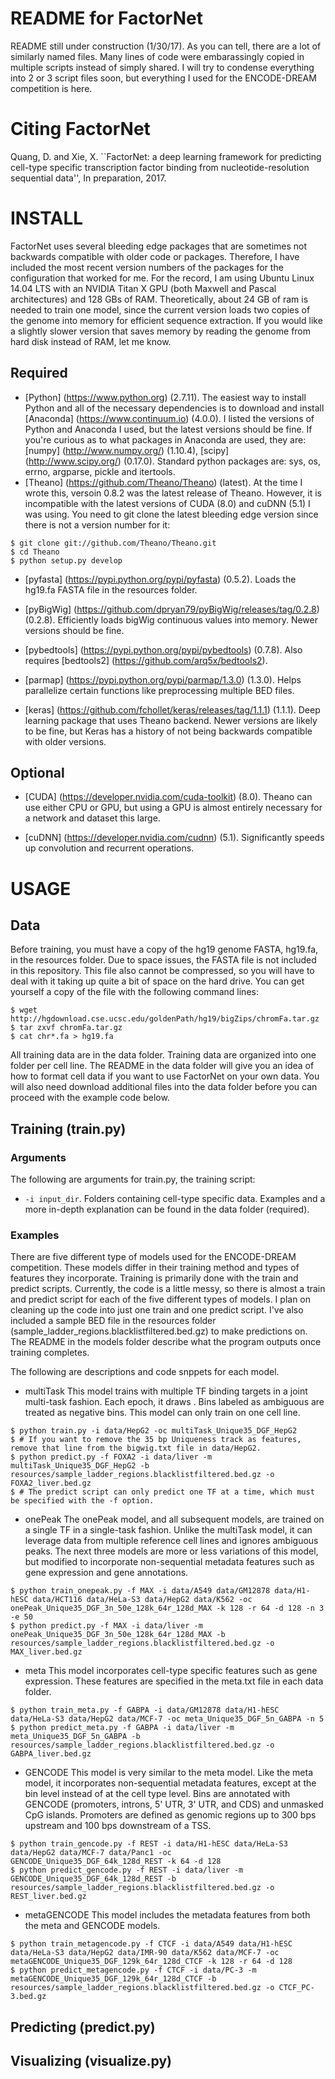 # README for FactorNet

README still under construction (1/30/17). As you can tell, there are a lot of similarly named files. Many lines of code were embarassingly copied in multiple scripts instead of simply shared. I will try to condense everything into 2 or 3 script files soon, but everything I used for the ENCODE-DREAM competition is here.

# Citing FactorNet

Quang, D. and Xie, X. ``FactorNet: a deep learning framework for predicting cell-type specific transcription factor binding from nucleotide-resolution sequential data'', In preparation, 2017.

# INSTALL

FactorNet uses several bleeding edge packages that are sometimes not backwards compatible with older code or packages. Therefore, I have included the most recent version numbers of the packages for the configuration that worked for me. For the record, I am using Ubuntu Linux 14.04 LTS with an NVIDIA Titan X GPU (both Maxwell and Pascal architectures) and 128 GBs of RAM. Theoretically, about 24 GB of ram is needed to train one model, since the current version loads two copies of the genome into memory for efficient sequence extraction. If you would like a slightly slower version that saves memory by reading the genome from hard disk instead of RAM, let me know.

## Required
* [Python] (https://www.python.org) (2.7.11). The easiest way to install Python and all of the necessary dependencies is to download and install [Anaconda] (https://www.continuum.io) (4.0.0). I listed the versions of Python and Anaconda I used, but the latest versions should be fine. If you're curious as to what packages in Anaconda are used, they are: [numpy] (http://www.numpy.org/) (1.10.4), [scipy] (http://www.scipy.org/) (0.17.0). Standard python packages are: sys, os, errno, argparse, pickle and itertools. 
* [Theano] (https://github.com/Theano/Theano) (latest). At the time I wrote this, versoin 0.8.2 was the latest release of Theano. However, it is incompatible with the latest versions of CUDA (8.0) and cuDNN (5.1) I was using. You need to git clone the latest bleeding edge version since there is not a version number for it:
```
$ git clone git://github.com/Theano/Theano.git
$ cd Theano
$ python setup.py develop
```

* [pyfasta] (https://pypi.python.org/pypi/pyfasta) (0.5.2). Loads the hg19.fa FASTA file in the resources folder.

* [pyBigWig] (https://github.com/dpryan79/pyBigWig/releases/tag/0.2.8) (0.2.8). Efficiently loads bigWig continuous values into memory. Newer versions should be fine.

* [pybedtools] (https://pypi.python.org/pypi/pybedtools) (0.7.8). Also requires [bedtools2] (https://github.com/arq5x/bedtools2).

* [parmap] (https://pypi.python.org/pypi/parmap/1.3.0) (1.3.0). Helps parallelize certain functions like preprocessing multiple BED files.


* [keras] (https://github.com/fchollet/keras/releases/tag/1.1.1) (1.1.1). Deep learning package that uses Theano backend. Newer versions are likely to be fine, but Keras has a history of not being backwards compatible with older versions.

## Optional

* [CUDA] (https://developer.nvidia.com/cuda-toolkit) (8.0). Theano can use either CPU or GPU, but using a GPU is almost entirely necessary for a network and dataset this large.

* [cuDNN] (https://developer.nvidia.com/cudnn) (5.1). Significantly speeds up convolution and recurrent operations. 

# USAGE

## Data

Before training, you must have a copy of the hg19 genome FASTA, hg19.fa, in the resources folder. Due to space issues, the FASTA file is not included in this repository. This file also cannot be compressed, so you will have to deal with it taking up quite a bit of space on the hard drive. You can get yourself a copy of the file with the following command lines:

```
$ wget http://hgdownload.cse.ucsc.edu/goldenPath/hg19/bigZips/chromFa.tar.gz
$ tar zxvf chromFa.tar.gz
$ cat chr*.fa > hg19.fa
```

All training data are in the data folder. Training data are organized into one folder per cell line. The README in the data folder will give you an idea of how to format cell data if you want to use FactorNet on your own data. You will also need download additional files into the data folder before you can proceed with the example code below.

## Training (train.py)

### Arguments

The following are arguments for train.py, the training script:
* `-i input_dir`. Folders containing cell-type specific data. Examples and a more in-depth explanation can be found in the data folder (required).

### Examples
There are five different type of models used for the ENCODE-DREAM competition. These models differ in their training method and types of features they incorporate. Training is primarily done with the train and predict scripts. Currently, the code is a little messy, so there is almost a train and predict script for each of the five different types of models. I plan on cleaning up the code into just one train and one predict script. I've also included a sample BED file in the resources folder (sample_ladder_regions.blacklistfiltered.bed.gz) to make predictions on. The README in the models folder describe what the program outputs once training completes.

The following are descriptions and code snppets for each model.

* multiTask
This model trains with multiple TF binding targets in a joint multi-task fashion. Each epoch, it draws . Bins labeled as ambiguous are treated as negative bins. This model can only train on one cell line.
```
$ python train.py -i data/HepG2 -oc multiTask_Unique35_DGF_HepG2
$ # If you want to remove the 35 bp Uniqueness track as features, remove that line from the bigwig.txt file in data/HepG2.
$ python predict.py -f FOXA2 -i data/liver -m multiTask_Unique35_DGF_HepG2 -b resources/sample_ladder_regions.blacklistfiltered.bed.gz -o FOXA2_liver.bed.gz
$ # The predict script can only predict one TF at a time, which must be specified with the -f option.
```

* onePeak
The onePeak model, and all subsequent models, are trained on a single TF in a single-task fashion. Unlike the multiTask model, it can leverage data from multiple reference cell lines and ignores ambiguous peaks. The next three models are more or less variations of this model, but modified to incorporate non-sequential metadata features such as gene expression and gene annotations.
```
$ python train_onepeak.py -f MAX -i data/A549 data/GM12878 data/H1-hESC data/HCT116 data/HeLa-S3 data/HepG2 data/K562 -oc onePeak_Unique35_DGF_3n_50e_128k_64r_128d_MAX -k 128 -r 64 -d 128 -n 3 -e 50
$ python predict.py -f MAX -i data/liver -m onePeak_Unique35_DGF_3n_50e_128k_64r_128d_MAX -b resources/sample_ladder_regions.blacklistfiltered.bed.gz -o MAX_liver.bed.gz
```

* meta
This model incorporates cell-type specific features such as gene expression. These features are specified in the meta.txt file in each data folder. 
```
$ python train_meta.py -f GABPA -i data/GM12878 data/H1-hESC data/HeLa-S3 data/HepG2 data/MCF-7 -oc meta_Unique35_DGF_5n_GABPA -n 5
$ python predict_meta.py -f GABPA -i data/liver -m meta_Unique35_DGF_5n_GABPA -b resources/sample_ladder_regions.blacklistfiltered.bed.gz -o GABPA_liver.bed.gz
```

* GENCODE
This model is very similar to the meta model. Like the meta model, it incorporates non-sequential metadata features, except at the bin level instead of at the cell type level. Bins are annotated with GENCODE (promoters, introns, 5' UTR, 3' UTR, and CDS) and unmasked CpG islands. Promoters are defined as genomic regions up to 300 bps upstream and 100 bps downstream of a TSS.

```
$ python train_gencode.py -f REST -i data/H1-hESC data/HeLa-S3 data/HepG2 data/MCF-7 data/Panc1 -oc GENCODE_Unique35_DGF_64k_128d_REST -k 64 -d 128
$ python predict_gencode.py -f REST -i data/liver -m GENCODE_Unique35_DGF_64k_128d_REST -b resources/sample_ladder_regions.blacklistfiltered.bed.gz -o REST_liver.bed.gz
```

* metaGENCODE
This model includes the metadata features from both the meta and GENCODE models.
```
$ python train_metagencode.py -f CTCF -i data/A549 data/H1-hESC data/HeLa-S3 data/HepG2 data/IMR-90 data/K562 data/MCF-7 -oc metaGENCODE_Unique35_DGF_129k_64r_128d_CTCF -k 128 -r 64 -d 128
$ python predict_metagencode.py -f CTCF -i data/PC-3 -m metaGENCODE_Unique35_DGF_129k_64r_128d_CTCF -b resources/sample_ladder_regions.blacklistfiltered.bed.gz -o CTCF_PC-3.bed.gz
```

## Predicting (predict.py)

## Visualizing (visualize.py)


